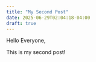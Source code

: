 ```yaml
---
title: "My Second Post"
date: 2025-06-29T02:04:18-04:00
draft: true
---
```


Hello Everyone,

This is my second post!

